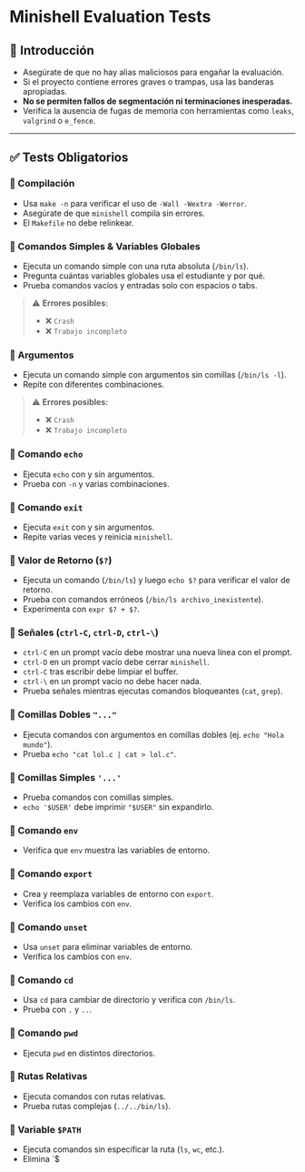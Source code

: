 # Minishell Evaluation Tests

## 📌 Introducción

- Asegúrate de que no hay alias maliciosos para engañar la evaluación.
- Si el proyecto contiene errores graves o trampas, usa las banderas apropiadas.
- **No se permiten fallos de segmentación ni terminaciones inesperadas.**
- Verifica la ausencia de fugas de memoria con herramientas como `leaks`, `valgrind` o `e_fence`.

---

## ✅ Tests Obligatorios

### 🔹 Compilación

- Usa `make -n` para verificar el uso de `-Wall -Wextra -Werror`.
- Asegúrate de que `minishell` compila sin errores.
- El `Makefile` no debe relinkear.

### 🔹 Comandos Simples & Variables Globales

- Ejecuta un comando simple con una ruta absoluta (`/bin/ls`).
- Pregunta cuántas variables globales usa el estudiante y por qué.
- Prueba comandos vacíos y entradas solo con espacios o tabs.

> ⚠️ **Errores posibles:**  
> - ❌ `Crash`  
> - ❌ `Trabajo incompleto`

### 🔹 Argumentos

- Ejecuta un comando simple con argumentos sin comillas (`/bin/ls -l`).
- Repite con diferentes combinaciones.

> ⚠️ **Errores posibles:**  
> - ❌ `Crash`  
> - ❌ `Trabajo incompleto`

### 🔹 Comando `echo`

- Ejecuta `echo` con y sin argumentos.
- Prueba con `-n` y varias combinaciones.

### 🔹 Comando `exit`

- Ejecuta `exit` con y sin argumentos.
- Repite varias veces y reinicia `minishell`.

### 🔹 Valor de Retorno (`$?`)

- Ejecuta un comando (`/bin/ls`) y luego `echo $?` para verificar el valor de retorno.
- Prueba con comandos erróneos (`/bin/ls archivo_inexistente`).
- Experimenta con `expr $? + $?`.

### 🔹 Señales (`ctrl-C`, `ctrl-D`, `ctrl-\`)

- `ctrl-C` en un prompt vacío debe mostrar una nueva línea con el prompt.
- `ctrl-D` en un prompt vacío debe cerrar `minishell`.
- `ctrl-C` tras escribir debe limpiar el buffer.
- `ctrl-\` en un prompt vacío no debe hacer nada.
- Prueba señales mientras ejecutas comandos bloqueantes (`cat`, `grep`).

### 🔹 Comillas Dobles `"..."`

- Ejecuta comandos con argumentos en comillas dobles (ej. `echo "Hola mundo"`).
- Prueba `echo "cat lol.c | cat > lol.c"`.

### 🔹 Comillas Simples `'...'`

- Prueba comandos con comillas simples.
- `echo '$USER'` debe imprimir `"$USER"` sin expandirlo.

### 🔹 Comando `env`

- Verifica que `env` muestra las variables de entorno.

### 🔹 Comando `export`

- Crea y reemplaza variables de entorno con `export`.
- Verifica los cambios con `env`.

### 🔹 Comando `unset`

- Usa `unset` para eliminar variables de entorno.
- Verifica los cambios con `env`.

### 🔹 Comando `cd`

- Usa `cd` para cambiar de directorio y verifica con `/bin/ls`.
- Prueba con `.` y `..`.

### 🔹 Comando `pwd`

- Ejecuta `pwd` en distintos directorios.

### 🔹 Rutas Relativas

- Ejecuta comandos con rutas relativas.
- Prueba rutas complejas (`../../bin/ls`).

### 🔹 Variable `$PATH`

- Ejecuta comandos sin especificar la ruta (`ls`, `wc`, etc.).
- Elimina `$

